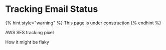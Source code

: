 # Tracking Email Status

{% hint style="warning" %}
This page is under construction
{% endhint %}

AWS SES tracking pixel

How it might be flaky
